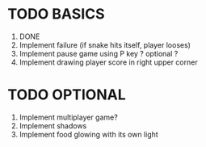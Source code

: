 # TODO BASICS

1. DONE
2. Implement failure (if snake hits itself, player looses)
3. Implement pause game using P key ? optional ?
4. Implement drawing player score in right upper corner

# TODO OPTIONAL

1. Implement multiplayer game?
2. Implement shadows
3. Implement food glowing with its own light
